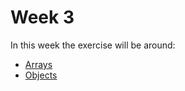 # Week 3
In this week the exercise will be around:
- [Arrays](https://www.w3schools.com/js/js_arrays.asp)
- [Objects](https://www.w3schools.com/js/js_objects.asp)


